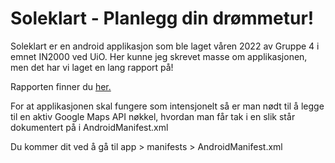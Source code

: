 # Soleklart - Planlegg din drømmetur!

Soleklart er en android applikasjon som ble laget våren 2022 av Gruppe 4 i emnet IN2000 ved UiO. Her kunne jeg skrevet masse om applikasjonen, men det har vi laget en lang rapport på!

Rapporten finner du [her.](https://github.com/MathiasGretland/Soleklart/blob/master/Rapport_IN2000_gr4.pdf)

For at applikasjonen skal fungere som intensjonelt så er man nødt til å legge til en aktiv Google Maps API nøkkel, hvordan man får tak i en slik står dokumentert på i AndroidManifest.xml

Du kommer dit ved å gå til app > manifests > AndroidManifest.xml
